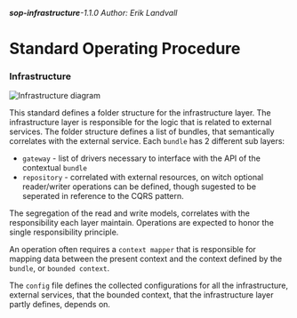 _**sop-infrastructure**-1.1.0_
_Author: Erik Landvall_
# Standard Operating Procedure
### Infrastructure

![Infrastructure diagram](diagram/sop-infrastructure.svg)

This standard defines a folder structure for the infrastructure layer. The infrastructure layer is responsible for the logic that is related to external services. The folder structure defines a list of bundles, that semantically correlates with the external service. Each `bundle` has 2 different sub layers:
- `gateway`    - list of drivers necessary to interface with the API of the contextual `bundle`
- `repository` - correlated with external resources, on witch optional reader/writer operations can be defined, though sugested to be seperated in reference to the CQRS pattern.

The segregation of the read and write models, correlates with the responsibility each layer maintain. Operations are expected to honor the single responsibility principle.

An operation often requires a `context mapper` that is responsible for mapping data between the present context and the context defined by the `bundle`, or `bounded context`.

The `config` file defines the collected configurations for all the infrastructure, external services, that the bounded context, that the infrastructure layer partly defines, depends on.
